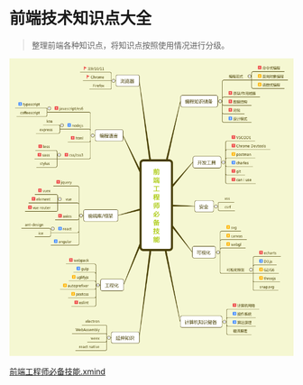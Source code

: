 # 前端技术知识点大全

> 整理前端各种知识点，将知识点按照使用情况进行分级。

![image](./images/all-xmind.png)

[前端工程师必备技能.xmind](./files/前端工程师必备技能.xmind)